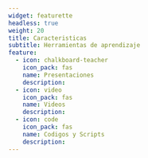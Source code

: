 ```yaml
---
widget: featurette
headless: true
weight: 20
title: Caracteristicas
subtitle: Herramientas de aprendizaje
feature:
  - icon: chalkboard-teacher
    icon_pack: fas
    name: Presentaciones
    description:
  - icon: video
    icon_pack: fas
    name: Videos
    description:
  - icon: code
    icon_pack: fas
    name: Codigos y Scripts
    description:
---
```

